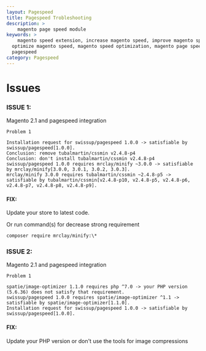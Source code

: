 ```yaml
---
layout: Pagespeed
title: Pagespeed Trobleshooting
description: >
    magento page speed module
keywords: >
    magento speed extension, increase magento speed, improve magento speed,
  optimize magento speed, magento speed optimization, magento page speed module,
  pagespeed
category: Pagespeed
---
```



# Issues

### ISSUE 1:

Magento 2.1 and pagespeed integration

~~~
Problem 1

Installation request for swissup/pagespeed 1.0.0 -> satisfiable by swissup/pagespeed[1.0.0].
Conclusion: remove tubalmartin/cssmin v2.4.8-p4
Conclusion: don't install tubalmartin/cssmin v2.4.8-p4
swissup/pagespeed 1.0.0 requires mrclay/minify ~3.0.0 -> satisfiable by mrclay/minify[3.0.0, 3.0.1, 3.0.2, 3.0.3].
mrclay/minify 3.0.0 requires tubalmartin/cssmin ~2.4.8-p5 -> satisfiable by tubalmartin/cssmin[v2.4.8-p10, v2.4.8-p5, v2.4.8-p6, v2.4.8-p7, v2.4.8-p8, v2.4.8-p9].
~~~

#### FIX:

Update your store to latest code.

Or run command(s) for decrease strong requirement

```bash
composer require mrclay/minify:\*
```

### ISSUE 2:

Magento 2.1 and pagespeed integration

~~~
Problem 1

spatie/image-optimizer 1.1.0 requires php ^7.0 -> your PHP version (5.6.36) does not satisfy that requirement.
swissup/pagespeed 1.0.0 requires spatie/image-optimizer ^1.1 -> satisfiable by spatie/image-optimizer[1.1.0].
Installation request for swissup/pagespeed 1.0.0 -> satisfiable by swissup/pagespeed[1.0.0].
~~~

#### FIX:

Update your PHP version or don't use the tools for image compressions

